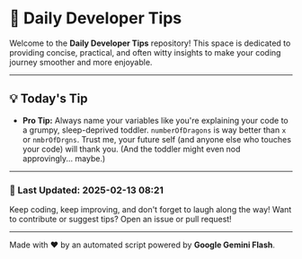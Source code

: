 
# 🌟 Daily Developer Tips

Welcome to the **Daily Developer Tips** repository! This space is dedicated to providing concise, practical, and often witty insights to make your coding journey smoother and more enjoyable.

---

## 💡 Today's Tip

- **Pro Tip:**  Always name your variables like you're explaining your code to a grumpy, sleep-deprived toddler.  `numberOfDragons` is way better than `x` or `nmbrOfDrgns`.  Trust me, your future self (and anyone else who touches your code) will thank you.  (And the toddler might even nod approvingly... maybe.)

---

### 📅 Last Updated: 2025-02-13 08:21

Keep coding, keep improving, and don't forget to laugh along the way! Want to contribute or suggest tips? Open an issue or pull request!

---

Made with ❤️ by an automated script powered by **Google Gemini Flash**.
